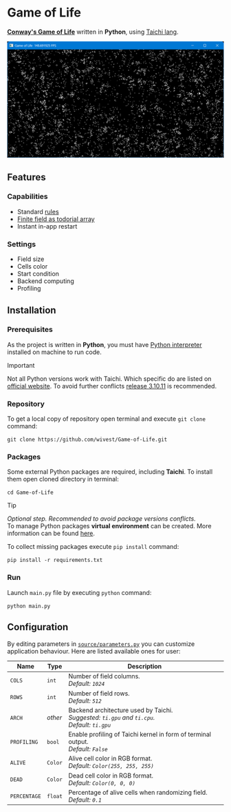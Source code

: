 # Game of Life

[**Conway's Game of Life**](https://en.wikipedia.org/wiki/Conway%27s_Game_of_Life) written in **Python**, using [Taichi lang](https://www.taichi-lang.org).

![Conway's Game of Life](screenshot.png)

## Features

### Capabilities

-   Standard [rules](https://en.wikipedia.org/wiki/Conway%27s_Game_of_Life#Rules)
-   [Finite field as todorial array](https://en.wikipedia.org/wiki/Conway%27s_Game_of_Life#Algorithms:~:text=In%20principle%2C%20the,M%C3%B6bius%20strip.)
-   Instant in-app restart

### Settings

-   Field size
-   Cells color
-   Start condition
-   Backend computing
-   Profiling

## Installation

### Prerequisites

As the project is written in **Python**, you must have [Python interpreter](https://www.python.org/downloads/) installed on machine to run code.<br>

> [!IMPORTANT]  
> Not all Python versions work with Taichi. Which specific do are listed on [official website](https://docs.taichi-lang.org/docs/hello_world#prerequisites). To avoid further conflicts [release 3.10.11](https://www.python.org/downloads/release/python-31011/) is recommended.

### Repository

To get a local copy of repository open terminal and execute `git clone` command:

```
git clone https://github.com/wivest/Game-of-Life.git
```

### Packages

Some external Python packages are required, including **Taichi**. To install them open cloned directory in terminal:

```
cd Game-of-Life
```

> [!TIP]  
> _Optional step. Recommended to avoid package versions conflicts._<br>
> To manage Python packages **virtual environment** can be created. More information can be found [here](https://docs.python.org/3/library/venv.html).

To collect missing packages execute `pip install` command:

```
pip install -r requirements.txt
```

### Run

Launch `main.py` file by executing `python` command:

```
python main.py
```

## Configuration

By editing parameters in [`source/parameters.py`](source/parameters.py) you can customize application behaviour. Here are listed available ones for user:

| Name         | Type    | Description                                                                                        |
| ------------ | ------- | -------------------------------------------------------------------------------------------------- |
| `COLS`       | `int`   | Number of field columns.<br>_Default: `1024`_                                                      |
| `ROWS`       | `int`   | Number of field rows.<br>_Default: `512`_                                                          |
| `ARCH`       | _other_ | Backend architecture used by Taichi.<br>_Suggested: `ti.gpu` and `ti.cpu`._<br>_Default: `ti.gpu`_ |
| `PROFILING`  | `bool`  | Enable profiling of Taichi kernel in form of terminal output.<br>_Default: `False`_                |
| `ALIVE`      | `Color` | Alive cell color in RGB format.<br>_Default: `Color(255, 255, 255)`_                               |
| `DEAD`       | `Color` | Dead cell color in RGB format.<br>_Default: `Color(0, 0, 0)`_                                      |
| `PERCENTAGE` | `float` | Percentage of alive cells when randomizing field.<br>_Default: `0.1`_                              |
